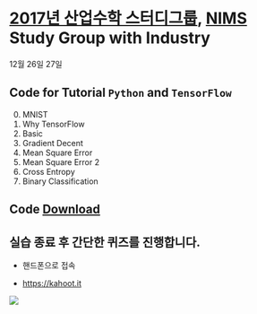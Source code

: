# [2017년 산업수학 스터디그룹](http://sgi.icim.or.kr), [NIMS](https://www.nims.re.kr/) Study Group with Industry

12월 26일 27일

## Code for Tutorial `Python` and `TensorFlow`

0. MNIST
1. Why TensorFlow
2. Basic
3. Gradient Decent
4. Mean Square Error
5. Mean Square Error 2
6. Cross Entropy
7. Binary Classification


## Code [Download](https://mjgim.icim.or.kr/data/study_group_2017.zip)

## 실습 종료 후 간단한 퀴즈를 진행합니다.

- 핸드폰으로 접속

- https://kahoot.it

![](http://educatus.ca/wordpress/wp-content/uploads/2015/01/starbucks300px.png)
